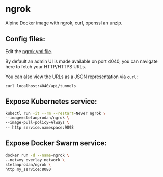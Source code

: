 # ngrok

Alpine Docker image with ngrok, curl, openssl an unzip.

## Config files:

Edit the [ngrok.yml file](https://ngrok.com/docs#config-location).

By default an admin UI is made available on port 4040, you can navigate here to fetch your HTTP/HTTPS URLs.

You can also view the URLs as a JSON representation via `curl`:

```
curl localhost:4040/api/tunnels
```

## Expose Kubernetes service:

```bash
kubectl run -it --rm --restart=Never ngrok \
--image=stefanprodan/ngrok \
--image-pull-policy=Always \
-- http service.namespace:9898
```

## Expose Docker Swarm service:

```bash
docker run -d --name=ngrok \
--net=my_overlay_network \
stefanprodan/ngrok \
http my_service:8080
```
